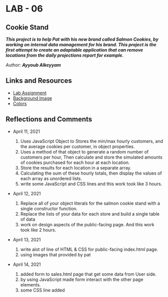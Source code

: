 # LAB - 06

## Cookie Stand

***This project is to help Pat with his new brand called Salmon Cookies, by working on internal data management for his brand. This project is the first attempt to create an adaptable application that can remove locations from the daily projections report for example.***


*Author: **Ayyoub Alkeyyam***

## Links and Resources

- [Lab Assignment ](https://codefellows.github.io/code-201-guide/curriculum/class-06/lab/)
- [Background Image](https://static.vecteezy.com/system/resources/previews/000/108/346/original/free-bakery-pattern-vector.png)
- [Colors](https://colorhunt.co/palette/264750)

## Reflections and Comments

- April 11, 2021
    1. Uses JavaScript Object to Stores the min/max hourly customers, and the average cookies per customer, in object properties.
    2. Uses a method of that object to generate a random number of customers per hour, Then calculate and store the simulated amounts of cookies purchased for each hour at each location.
    3. Store the results for each location in a separate array.
    4. Calculating the sum of these hourly totals, then display the values of each array as unordered lists.
    5. write some JavaScript and CSS lines and this work took like 3 hours.

- April 12, 2021
    1. Replace all of your object literals for the salmon cookie stand with a single constructor function.
    2. Replace the lists of your data for each store and build a single table of data
    3. work on design aspects of the public-facing page. And this work took like 2 hours.

- April 13, 2021
    1. write alot of line of HTML & CSS for public-facing index.html page.
    2. using images that provided by pat

- April 14, 2021
    1. added form to sales.html page that get some data from User side.
    2. by using JavaScript made form interact with the other page elements.
    3. some CSS line added
